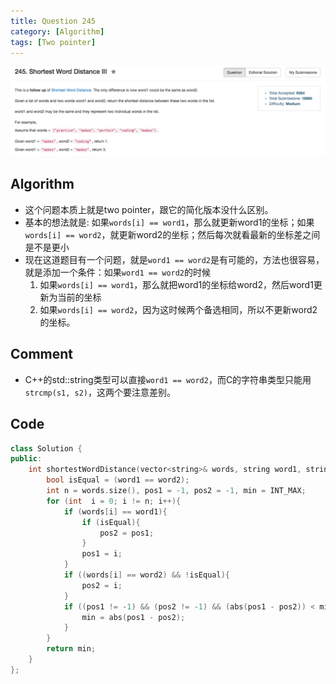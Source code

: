 ```yaml
---
title: Question 245
category: [Algorithm]
tags: [Two pointer]
---
```


![Description](../Assets/Figure/question245.png)

## Algorithm 

- 这个问题本质上就是two pointer，跟它的简化版本没什么区别。
- 基本的想法就是: 如果`words[i] == word1`，那么就更新word1的坐标；如果`words[i] == word2`，就更新word2的坐标；然后每次就看最新的坐标差之间是不是更小
- 现在这道题目有一个问题，就是`word1 == word2`是有可能的，方法也很容易，就是添加一个条件：如果`word1 == word2`的时候
    1. 如果`words[i] == word1`，那么就把word1的坐标给word2，然后word1更新为当前的坐标
    2. 如果`words[i] == word2`，因为这时候两个备选相同，所以不更新word2的坐标。

## Comment

- C++的std::string类型可以直接`word1 == word2`，而C的字符串类型只能用`strcmp(s1, s2)`，这两个要注意差别。

## Code


```C++
class Solution {
public:
    int shortestWordDistance(vector<string>& words, string word1, string word2) {
        bool isEqual = (word1 == word2);
        int n = words.size(), pos1 = -1, pos2 = -1, min = INT_MAX;
        for (int  i = 0; i != n; i++){
            if (words[i] == word1){
                if (isEqual){
                    pos2 = pos1;
                }
                pos1 = i;
            } 
            if ((words[i] == word2) && !isEqual){
                pos2 = i;
            }
            if ((pos1 != -1) && (pos2 != -1) && (abs(pos1 - pos2)) < min){
                min = abs(pos1 - pos2);
            }
        }
        return min;
    }
};
```
